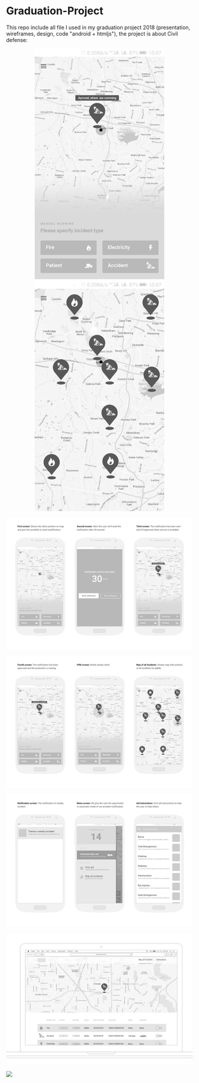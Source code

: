 # Graduation-Project

This repo include all file I used in my graduation project 2018 (presentation, wireframes, design, code "android + htmljs"), the project is about Civil defense:

<p align="center">
  <img src="images/state-1.jpg" width="350"/>
  <img src="images/state-2.png" width="350"/>
</p>

![](Presentation/Mobile-first.png)

![](Presentation/Mobile-second.jpg)

![](Presentation/Mobile-third.jpg)

![](Presentation/web-preview2.jpg)

![](Presentation/designArtboard1_1.jpg)

